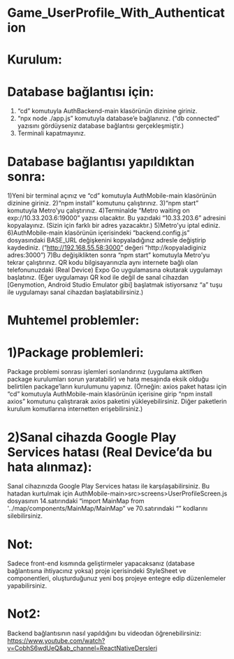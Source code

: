 # Game_UserProfile_With_Authentication

# Kurulum:

# Database bağlantısı için:

1) “cd” komutuyla AuthBackend-main klasörünün dizinine giriniz.
2) “npx node ./app.js” komutuyla database’e bağlanınız. (“db connected” yazısını gördüyseniz database bağlantısı gerçekleşmiştir.)
3) Terminali kapatmayınız.

# Database bağlantısı yapıldıktan sonra:

1)Yeni bir terminal açınız ve  “cd” komutuyla AuthMobile-main klasörünün dizinine giriniz.
2)“npm install” komutunu çalıştırınız.
3)“npm start” komutuyla Metro’yu çalıştırınız.
4)Terminalde “Metro waiting on exp://10.33.203.6:19000” yazısı olacaktır. Bu yazıdaki “10.33.203.6” adresini kopyalayınız. (Sizin için farklı bir adres yazacaktır.)
5)Metro’yu iptal ediniz.
6)AuthMobile-main klasörünün içerisindeki “backend.config.js” dosyasındaki BASE_URL değişkenini kopyaladığınız adresle değiştirip kaydediniz. (“http://192.168.55.58:3000” değeri “http://kopyaladiginiz adres:3000”)
7)Bu değişiklikten sonra “npm start” komutuyla Metro’yu tekrar çalıştırınız.
QR kodu bilgisayarınızla aynı internete bağlı olan telefonunuzdaki (Real Device) Expo Go uygulamasına okutarak uygulamayı başlatınız. (Eğer uygulamayı QR kod ile değil de sanal cihazdan [Genymotion, Android Studio Emulator gibi] başlatmak istiyorsanız “a” tuşu ile uygulamayı sanal cihazdan başlatabilirsiniz.)

# Muhtemel problemler:

# 1)Package problemleri: 
Package problemi sonrası işlemleri sonlandırınız (uygulama aktifken package kurulumları sorun yaratabilir) ve hata mesajında eksik olduğu belirtilen package’ların kurulumunu yapınız. (Örneğin: axios paket hatası için “cd” komutuyla AuthMobile-main klasörünün içerisine girip “npm install axios” komutunu çalıştırarak axios paketini yükleyebilirsiniz. Diğer paketlerin kurulum komutlarına internetten erişebilirsiniz.)

# 2)Sanal cihazda Google Play Services hatası (Real Device’da bu hata alınmaz): 
Sanal cihazınızda Google Play Services hatası ile karşılaşabilirsiniz. Bu hatadan kurtulmak için AuthMobile-main>src>screens>UserProfileScreen.js dosyasının 14.satırındaki “import MainMap from '../map/components/MainMap/MainMap” ve 70.satırındaki “<MainMap></MainMap>” kodlarını silebilirsiniz. 

# Not: 
Sadece front-end kısmında geliştirmeler yapacaksanız (database bağlantısına ihtiyacınız yoksa) proje içerisindeki StyleSheet ve componentleri, oluşturduğunuz yeni boş projeye entegre edip düzenlemeler yapabilirsiniz.

# Not2: 
Backend bağlantısının nasıl yapıldığını bu videodan öğrenebilirsiniz: https://www.youtube.com/watch?v=CobhS6wdUeQ&ab_channel=ReactNativeDersleri 
